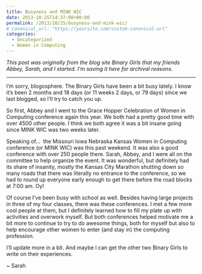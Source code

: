 ```yaml
---
title: Busyness and MINK WIC
date: 2013-10-25T14:37:08+00:00
permalink: /2013/10/25/busyness-and-mink-wic/
# canonical_url: "https://yoursite.com/custom-canonical-url"
categories:
  - Uncategorized
  - Women in Computing
---
```

_This post was originally from the blog site Binary Girls that my friends Abbey, Sarah, and I started. I’m saving it here for archival reasons._

* * *

I&#8217;m sorry, blogosphere. The Binary Girls have been a bit busy lately. I know it&#8217;s been 2 months and 18 days (or 11 weeks 2 days, or 79 days) since we last blogged, so I&#8217;ll try to catch you up.

<!--more-->So first, Abbey and I went to the Grace Hopper Celebration of Women in Computing conference again this year. We both had a pretty good time with over 4500 other people. I think we both agree it was a bit insane going since MINK WIC was two weeks later.

Speaking of&#8230;  the Missouri Iowa Nebraska Kansas Women in Computing conference (or MINK WIC) was this past weekend. It was also a good conference with over 250 people there. Sarah, Abbey, and I were all on the committee to help organize the event. It was wonderful, but definitely had its share of insanity, mostly the Kansas City Marathon shutting down so many roads that there was literally no entrance to the conference, so we had to round up everyone early enough to get there before the road blocks at 7:00 am. Oy!

Of course I&#8217;ve been busy with school as well. Besides having large projects in three of my four classes, there was these conferences. I met a few more cool people at them, but I definitely learned how to fill my plate up with activities and overwork myself. But both conferences helped motivate me a bit more to continue to try to do awesome things, both for myself but also to help encourage other women to enter (and stay in) the computing profession.

I&#8217;ll update more in a bit. And maybe I can get the other two Binary Girls to write on their experiences.

~ Sarah